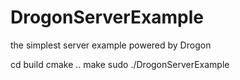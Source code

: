# DrogonServerExample
the simplest server example powered by Drogon

cd build
cmake ..
make
sudo ./DrogonServerExample
